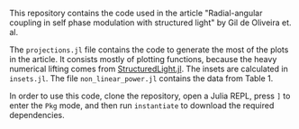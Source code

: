 This repository contains the code used in the article "Radial-angular coupling in self phase modulation with structured light" by Gil de Oliveira et. al.

The `projections.jl` file contains the code to generate the most of the plots in the article. It consists mostly of plotting functions, because the heavy numerical lifting comes from [StructuredLight.jl](https://github.com/marcsgil/StructuredLight.jl). The insets are calculated in `insets.jl`. The file `non_linear_power.jl` contains the data from Table 1.

In order to use this code, clone the repository, open a Julia REPL, press `]` to enter the `Pkg` mode, and then run `instantiate` to download the required dependencies.